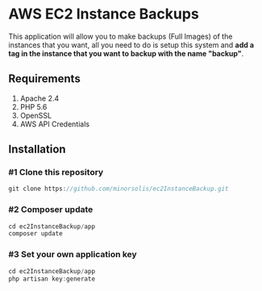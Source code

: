 # AWS EC2 Instance Backups
This application will allow you to make backups (Full Images) of the instances that you want, all you need to do is setup this system and **add a tag in the instance that you want to backup with the name "backup"**.


## Requirements

1. Apache 2.4
2. PHP 5.6
3. OpenSSL
4. AWS API Credentials


## Installation

### #1 Clone this repository
```javascript
git clone https://github.com/minorsolis/ec2InstanceBackup.git
```

### #2 Composer update

```javascript
cd ec2InstanceBackup/app
composer update
```

### #3 Set your own application key

```javascript
cd ec2InstanceBackup/app
php artisan key:generate
```


